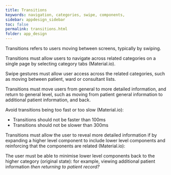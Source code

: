 ```yaml
---
title: Transitions 
keywords: navigation, categories, swipe, components, 
sidebar: appdesign_sidebar
toc: false
permalink: transitions.html
folder: app_design 
---
```


Transitions refers to users moving between screens, typically by swiping.  

Transitions must allow users to navigate across related categories on a single page by selecting category tabs (Material.io).  

Swipe gestures must allow user access across the related categories, such as moving between patient, ward or consultant lists. 

Transitions must move users from general to more detailed information, and return to general level, such as moving from patient general information to additional patient information, and back.   

Avoid transitions being too fast or too slow (Material.io):
* Transitions should not be faster than 100ms 
* Transitions should not be slower than 300ms 

Transitions must allow the user to reveal more detailed information if by expanding a higher level component to include lower level components and reinforcing that the components are related (Material.io):

The user must be able to minimise lower level components back to the higher category (original state): for example, viewing additional patient information _then returning to patient record?_

